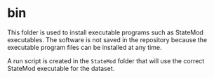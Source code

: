 # bin #

This folder is used to install executable programs such as StateMod executables.
The software is not saved in the repository because the executable program files can be installed at any time.

A run script is created in the `StateMod` folder that will use the correct StateMod executable for the dataset.
